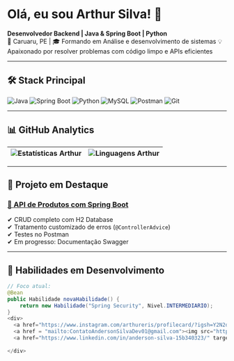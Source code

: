 # Olá, eu sou Arthur Silva! 👋  
**Desenvolvedor Backend | Java & Spring Boot | Python**  
📍 Caruaru, PE | 🎓 Formando em Análise e desenvolvimento de sistemas 
💡 Apaixonado por resolver problemas com código limpo e APIs eficientes  

---

## 🛠️ Stack Principal  

![Java](https://img.shields.io/badge/Java-ED8B00?style=for-the-badge&logo=openjdk&logoColor=white)
![Spring Boot](https://img.shields.io/badge/Spring%20Boot-6DB33F?style=for-the-badge&logo=spring-boot&logoColor=white)
![Python](https://img.shields.io/badge/Python-3776AB?style=for-the-badge&logo=python&logoColor=white)
![MySQL](https://img.shields.io/badge/MySQL-4479A1?style=for-the-badge&logo=mysql&logoColor=white)
![Postman](https://img.shields.io/badge/Postman-FF6C37?style=for-the-badge&logo=postman&logoColor=white)
![Git](https://img.shields.io/badge/Git-F05032?style=for-the-badge&logo=git&logoColor=white)

---

## 📊 GitHub Analytics  

| ![Estatísticas Arthur](https://github-readme-stats.vercel.app/api?username=ArthurSilva007&show_icons=true&theme=dark&hide=issues,contribs&count_private=true) | ![Linguagens Arthur](https://github-readme-stats.vercel.app/api/top-langs/?username=ArthurSilva007&layout=compact&theme=dark&hide=Jupyter%20Notebook,HTML,CSS) |
| --- | --- |

---

## 🚀 Projeto em Destaque  

### [🔗 API de Produtos com Spring Boot](https://github.com/ArthurSilva007/api-produtos-spring)  
✔ CRUD completo com H2 Database  
✔ Tratamento customizado de erros (`@ControllerAdvice`)  
✔ Testes no Postman  
✔ Em progresso: Documentação Swagger  

---

## 🌟 Habilidades em Desenvolvimento  

```java
// Foco atual:
@Bean
public Habilidade novaHabilidade() {
    return new Habilidade("Spring Security", Nivel.INTERMEDIARIO);
}
<div> 
  <a href="https://www.instagram.com/arthureris/profilecard/?igsh=Y2N2dGljbnhqcTBr" target="_blank"><img src="https://img.shields.io/badge/-Instagram-%23E4405F?style=for-the-badge&logo=instagram&logoColor=white" target="_blank"></a>
  <a href = "mailto:ContatoAndersonSilvaDev01@gmail.com"><img src="https://img.shields.io/badge/-Gmail-%23333?style=for-the-badge&logo=gmail&logoColor=white" target="_blank"></a>
  <a href="https://www.linkedin.com/in/anderson-silva-15b340323/" target="_blank"><img src="https://img.shields.io/badge/-LinkedIn-%230077B5?style=for-the-badge&logo=linkedin&logoColor=white" target="_blank"></a> 
  
</div>

